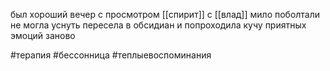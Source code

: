 был хороший вечер с просмотром  [[спирит]] с [[влад]]
мило поболтали
не могла уснуть пересела в обсидиан и попроходила кучу приятных эмоций заново

 #терапия #бессонница #теплыевоспоминания 